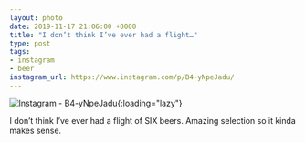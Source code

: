 ```yaml
---
layout: photo
date: 2019-11-17 21:06:00 +0000
title: "I don’t think I’ve ever had a flight…"
type: post
tags:
- instagram
- beer
instagram_url: https://www.instagram.com/p/B4-yNpeJadu/
---
```


![Instagram - B4-yNpeJadu](https://colinseymour.co.uk/img/B4-yNpeJadu.jpg){:loading="lazy"}

I don’t think I’ve ever had a flight of SIX beers. Amazing selection so it kinda makes sense.

